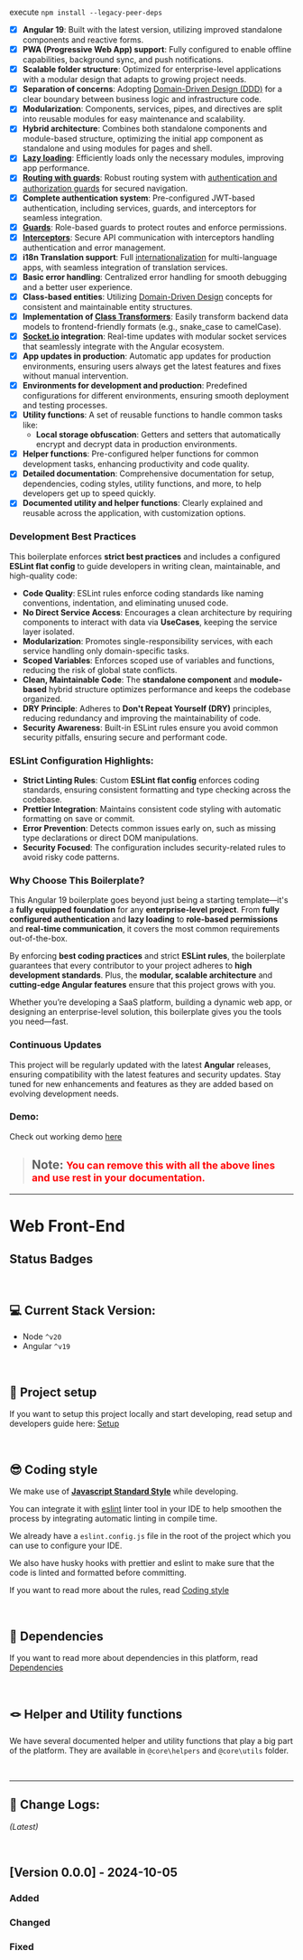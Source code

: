 execute `npm install --legacy-peer-deps`

- [x] **Angular 19**: Built with the latest version, utilizing improved standalone components and reactive forms.
- [x] **PWA (Progressive Web App) support**: Fully configured to enable offline capabilities, background sync, and push notifications.
- [x] **Scalable folder structure**: Optimized for enterprise-level applications with a modular design that adapts to growing project needs.
- [x] **Separation of concerns**: Adopting [Domain-Driven Design (DDD)](https://en.wikipedia.org/wiki/Domain-driven_design) for a clear boundary between business logic and infrastructure code.
- [x] **Modularization**: Components, services, pipes, and directives are split into reusable modules for easy maintenance and scalability.
- [x] **Hybrid architecture**: Combines both standalone components and module-based structure, optimizing the initial app component as standalone and using modules for pages and shell.
- [x] **[Lazy loading](https://angular.io/guide/lazy-loading-ngmodules)**: Efficiently loads only the necessary modules, improving app performance.
- [x] **[Routing with guards](https://angular.io/guide/router)**: Robust routing system with [authentication and authorization guards](https://angular.io/api/router/CanActivate) for secured navigation.
- [x] **Complete authentication system**: Pre-configured JWT-based authentication, including services, guards, and interceptors for seamless integration.
- [x] **[Guards](https://angular.io/api/router/CanActivate)**: Role-based guards to protect routes and enforce permissions.
- [x] **[Interceptors](https://angular.io/api/common/http/HttpInterceptor)**: Secure API communication with interceptors handling authentication and error management.
- [x] **i18n Translation support**: Full [internationalization](https://angular.io/guide/i18n) for multi-language apps, with seamless integration of translation services.
- [x] **Basic error handling**: Centralized error handling for smooth debugging and a better user experience.
- [x] **Class-based entities**: Utilizing [Domain-Driven Design](https://en.wikipedia.org/wiki/Domain-driven_design) concepts for consistent and maintainable entity structures.
- [x] **Implementation of [Class Transformers](https://github.com/typestack/class-transformer)**: Easily transform backend data models to frontend-friendly formats (e.g., snake_case to camelCase).
- [x] **[Socket.io](https://socket.io/) integration**: Real-time updates with modular socket services that seamlessly integrate with the Angular ecosystem.
- [x] **App updates in production**: Automatic app updates for production environments, ensuring users always get the latest features and fixes without manual intervention.
- [x] **Environments for development and production**: Predefined configurations for different environments, ensuring smooth deployment and testing processes.
- [x] **Utility functions**: A set of reusable functions to handle common tasks like:
  - **Local storage obfuscation**: Getters and setters that automatically encrypt and decrypt data in production environments.
- [x] **Helper functions**: Pre-configured helper functions for common development tasks, enhancing productivity and code quality.
- [x] **Detailed documentation**: Comprehensive documentation for setup, dependencies, coding styles, utility functions, and more, to help developers get up to speed quickly.
- [x] **Documented utility and helper functions**: Clearly explained and reusable across the application, with customization options.

### Development Best Practices

This boilerplate enforces **strict best practices** and includes a configured **ESLint flat config** to guide developers in writing clean, maintainable, and high-quality code:

- **Code Quality**: ESLint rules enforce coding standards like naming conventions, indentation, and eliminating unused code.
- **No Direct Service Access**: Encourages a clean architecture by requiring components to interact with data via **UseCases**, keeping the service layer isolated.
- **Modularization**: Promotes single-responsibility services, with each service handling only domain-specific tasks.
- **Scoped Variables**: Enforces scoped use of variables and functions, reducing the risk of global state conflicts.
- **Clean, Maintainable Code**: The **standalone component** and **module-based** hybrid structure optimizes performance and keeps the codebase organized.
- **DRY Principle**: Adheres to **Don't Repeat Yourself (DRY)** principles, reducing redundancy and improving the maintainability of code.
- **Security Awareness**: Built-in ESLint rules ensure you avoid common security pitfalls, ensuring secure and performant code.

### ESLint Configuration Highlights:

- **Strict Linting Rules**: Custom **ESLint flat config** enforces coding standards, ensuring consistent formatting and type checking across the codebase.
- **Prettier Integration**: Maintains consistent code styling with automatic formatting on save or commit.
- **Error Prevention**: Detects common issues early on, such as missing type declarations or direct DOM manipulations.
- **Security Focused**: The configuration includes security-related rules to avoid risky code patterns.

### Why Choose This Boilerplate?

This Angular 19 boilerplate goes beyond just being a starting template—it's a **fully equipped foundation** for any **enterprise-level project**. From **fully configured authentication** and **lazy loading** to **role-based permissions** and **real-time communication**, it covers the most common requirements out-of-the-box.

By enforcing **best coding practices** and strict **ESLint rules**, the boilerplate guarantees that every contributor to your project adheres to **high development standards**. Plus, the **modular, scalable architecture** and **cutting-edge Angular features** ensure that this project grows with you.

Whether you’re developing a SaaS platform, building a dynamic web app, or designing an enterprise-level solution, this boilerplate gives you the tools you need—fast.

### Continuous Updates

This project will be regularly updated with the latest **Angular** releases, ensuring compatibility with the latest features and security updates. Stay tuned for new enhancements and features as they are added based on evolving development needs.

### Demo:

Check out working demo [here](https://angular-boilerplate.arslanameer.com)

> ## **Note:** <small style="color: red"> You can remove this with all the above lines and use rest in your documentation.</small>

---

# Web Front-End

## Status Badges

<p align="right"> &nbsp;</p>

## 💻 Current Stack Version:

- Node `^v20`
- Angular `^v19`

<p align="right"> &nbsp;</p>

## 🚀 Project setup

If you want to setup this project locally and start developing, read setup and developers guide here: [Setup](docs/setup.md)

<p align="right"> &nbsp;</p>

## 😎 Coding style

We make use of **[Javascript Standard Style](https://standardjs.com/)** while developing.

You can integrate it with [eslint](https://eslint.org/) linter tool in your IDE to help smoothen the process by integrating automatic linting in compile time.

We already have a `eslint.config.js` file in the root of the project which you can use to configure your IDE.

We also have husky hooks with prettier and eslint to make sure that the code is linted and formatted before committing.

If you want to read more about the rules, read [Coding style](docs/coding-style.md)

<p align="right"> &nbsp;</p>

## 🧳 Dependencies

If you want to read more about dependencies in this platform, read [Dependencies](docs/dependencies.md)

<p align="right"> &nbsp;</p>

## 🪢 Helper and Utility functions

We have several documented helper and utility functions that play a big part of the platform. They are available in `@core\helpers` and `@core\utils` folder.

<p align="right"> &nbsp;</p>

---

## 📜 Change Logs:

_(Latest)_

<p align="right"> &nbsp;</p>

## [Version 0.0.0] - 2024-10-05

### Added

### Changed

### Fixed
